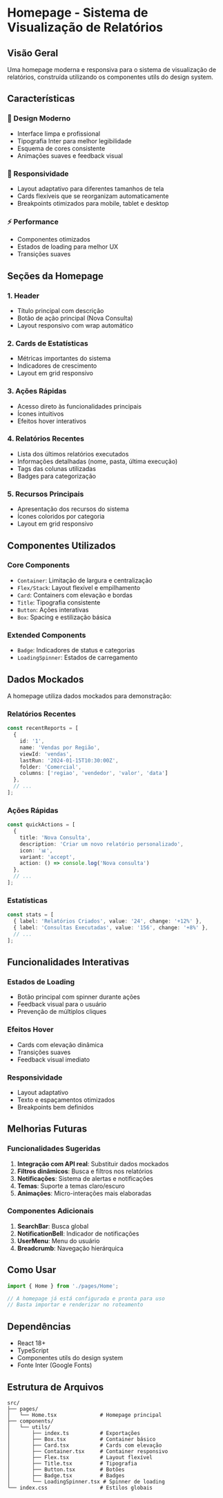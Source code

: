 # Homepage - Sistema de Visualização de Relatórios

## Visão Geral

Uma homepage moderna e responsiva para o sistema de visualização de relatórios, construída utilizando os componentes utils do design system.

## Características

### 🎨 Design Moderno
- Interface limpa e profissional
- Tipografia Inter para melhor legibilidade
- Esquema de cores consistente
- Animações suaves e feedback visual

### 📱 Responsividade
- Layout adaptativo para diferentes tamanhos de tela
- Cards flexíveis que se reorganizam automaticamente
- Breakpoints otimizados para mobile, tablet e desktop

### ⚡ Performance
- Componentes otimizados
- Estados de loading para melhor UX
- Transições suaves

## Seções da Homepage

### 1. Header
- Título principal com descrição
- Botão de ação principal (Nova Consulta)
- Layout responsivo com wrap automático

### 2. Cards de Estatísticas
- Métricas importantes do sistema
- Indicadores de crescimento
- Layout em grid responsivo

### 3. Ações Rápidas
- Acesso direto às funcionalidades principais
- Ícones intuitivos
- Efeitos hover interativos

### 4. Relatórios Recentes
- Lista dos últimos relatórios executados
- Informações detalhadas (nome, pasta, última execução)
- Tags das colunas utilizadas
- Badges para categorização

### 5. Recursos Principais
- Apresentação dos recursos do sistema
- Ícones coloridos por categoria
- Layout em grid responsivo

## Componentes Utilizados

### Core Components
- `Container`: Limitação de largura e centralização
- `Flex/Stack`: Layout flexível e empilhamento
- `Card`: Containers com elevação e bordas
- `Title`: Tipografia consistente
- `Button`: Ações interativas
- `Box`: Spacing e estilização básica

### Extended Components
- `Badge`: Indicadores de status e categorias
- `LoadingSpinner`: Estados de carregamento

## Dados Mockados

A homepage utiliza dados mockados para demonstração:

### Relatórios Recentes
```typescript
const recentReports = [
  {
    id: '1',
    name: 'Vendas por Região',
    viewId: 'vendas',
    lastRun: '2024-01-15T10:30:00Z',
    folder: 'Comercial',
    columns: ['regiao', 'vendedor', 'valor', 'data']
  },
  // ...
];
```

### Ações Rápidas
```typescript
const quickActions = [
  {
    title: 'Nova Consulta',
    description: 'Criar um novo relatório personalizado',
    icon: '📊',
    variant: 'accept',
    action: () => console.log('Nova consulta')
  },
  // ...
];
```

### Estatísticas
```typescript
const stats = [
  { label: 'Relatórios Criados', value: '24', change: '+12%' },
  { label: 'Consultas Executadas', value: '156', change: '+8%' },
  // ...
];
```

## Funcionalidades Interativas

### Estados de Loading
- Botão principal com spinner durante ações
- Feedback visual para o usuário
- Prevenção de múltiplos cliques

### Efeitos Hover
- Cards com elevação dinâmica
- Transições suaves
- Feedback visual imediato

### Responsividade
- Layout adaptativo
- Texto e espaçamentos otimizados
- Breakpoints bem definidos

## Melhorias Futuras

### Funcionalidades Sugeridas
1. **Integração com API real**: Substituir dados mockados
2. **Filtros dinâmicos**: Busca e filtros nos relatórios
3. **Notificações**: Sistema de alertas e notificações
4. **Temas**: Suporte a temas claro/escuro
5. **Animações**: Micro-interações mais elaboradas

### Componentes Adicionais
1. **SearchBar**: Busca global
2. **NotificationBell**: Indicador de notificações
3. **UserMenu**: Menu do usuário
4. **Breadcrumb**: Navegação hierárquica

## Como Usar

```typescript
import { Home } from './pages/Home';

// A homepage já está configurada e pronta para uso
// Basta importar e renderizar no roteamento
```

## Dependências

- React 18+
- TypeScript
- Componentes utils do design system
- Fonte Inter (Google Fonts)

## Estrutura de Arquivos

```
src/
├── pages/
│   └── Home.tsx              # Homepage principal
├── components/
│   └── utils/
│       ├── index.ts          # Exportações
│       ├── Box.tsx           # Container básico
│       ├── Card.tsx          # Cards com elevação
│       ├── Container.tsx     # Container responsivo
│       ├── Flex.tsx          # Layout flexível
│       ├── Title.tsx         # Tipografia
│       ├── Button.tsx        # Botões
│       ├── Badge.tsx         # Badges
│       └── LoadingSpinner.tsx # Spinner de loading
└── index.css                 # Estilos globais
```
